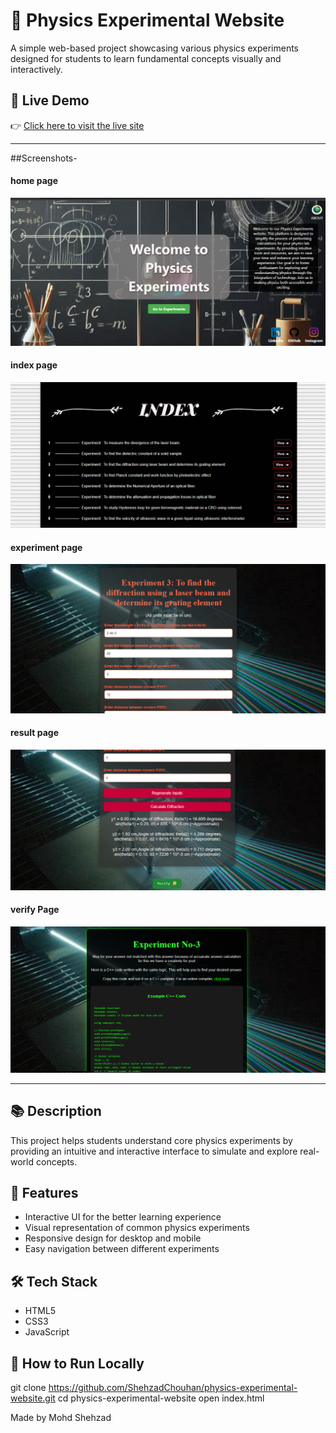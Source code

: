 # 🧪 Physics Experimental Website

A simple web-based project showcasing various physics experiments designed for students to learn fundamental concepts visually and interactively.

## 🔗 Live Demo

👉 [Click here to visit the live site](https://shehzadchouhan.github.io/WebHosting_physics-experiments/)

---

##Screenshots-
#### home page
![Home Page](./3.png)
#### index page
![Home Page](./4.png)
#### experiment page
![Home Page](./5.png)
#### result page
![Home Page](./2.png)
#### verify Page 
![Home Page](./1.png)


---
## 📚 Description
This project helps students understand core physics experiments by providing an intuitive and interactive interface to simulate and explore real-world concepts.

## 📌 Features

- Interactive UI for the better learning experience
- Visual representation of common physics experiments
- Responsive design for desktop and mobile
- Easy navigation between different experiments

## 🛠 Tech Stack

- HTML5
- CSS3
- JavaScript

## 🚀 How to Run Locally
git clone https://github.com/ShehzadChouhan/physics-experimental-website.git
cd physics-experimental-website
open index.html

Made by Mohd Shehzad
